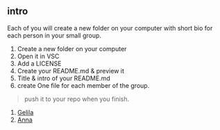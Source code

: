## intro 

Each of you will create a new folder on your computer with short bio for each person in your small group.

1. Create a new folder on your computer
2. Open it in VSC
3. Add a LICENSE
4. Create your README.md & preview it
5. Title & intro of your README.md
6. create One file for each member of the group.

>push it to your repo when you finish.


1. [Gelila](Gelila.md)
2. [Anna](Anna.md)
